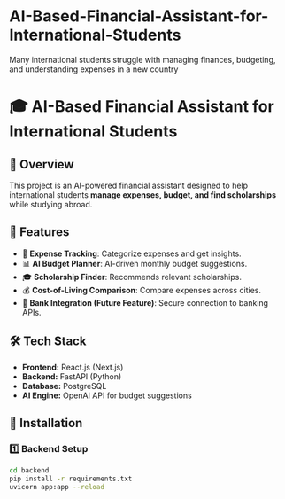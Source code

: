 # AI-Based-Financial-Assistant-for-International-Students
Many international students struggle with managing finances, budgeting, and understanding expenses in a new country
# 🎓 AI-Based Financial Assistant for International Students

## 🌟 Overview
This project is an AI-powered financial assistant designed to help international students **manage expenses, budget, and find scholarships** while studying abroad.

## 🚀 Features
- 🏦 **Expense Tracking**: Categorize expenses and get insights.
- 📊 **AI Budget Planner**: AI-driven monthly budget suggestions.
- 🎓 **Scholarship Finder**: Recommends relevant scholarships.
- 💰 **Cost-of-Living Comparison**: Compare expenses across cities.
- 🔗 **Bank Integration (Future Feature)**: Secure connection to banking APIs.

## 🛠️ Tech Stack
- **Frontend:** React.js (Next.js)
- **Backend:** FastAPI (Python)
- **Database:** PostgreSQL
- **AI Engine:** OpenAI API for budget suggestions

## 📌 Installation

### 1️⃣ Backend Setup
```bash
cd backend
pip install -r requirements.txt
uvicorn app:app --reload
